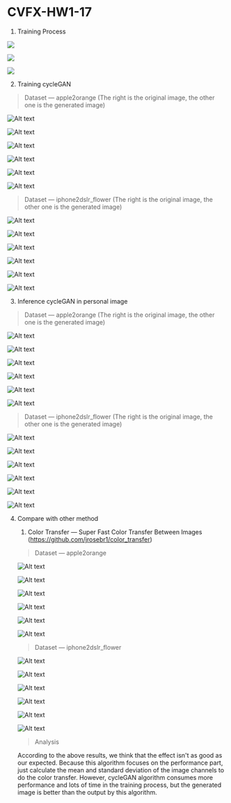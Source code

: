 # CVFX-HW1-17

1. Training Process 

![](./TrainingProcess/0001.png)

![](./TrainingProcess/0002.png)

![](./TrainingProcess/0003.png)

2. Training cycleGAN

> Dataset — apple2orange (The right is the original image, the other one is the generated image)

![Alt text](./apple2orange/official_A/0001.png "apple2orange")

![Alt text](./apple2orange/official_A/0003.png "apple2orange")

![Alt text](./apple2orange/official_A/0006.png "apple2orange")

![Alt text](./apple2orange/official_B/0001.png "orange2apple")

![Alt text](./apple2orange/official_B/0003.png "orange2apple")

![Alt text](./apple2orange/official_B/0006.png "orange2apple")

> Dataset — iphone2dslr_flower (The right is the original image, the other one is the generated image)

![Alt text](./iphone2dslr_flower/official_A/0012.png "iphone2dslr")

![Alt text](./iphone2dslr_flower/official_A/0013.png "iphone2dslr")

![Alt text](./iphone2dslr_flower/official_A/0014.png "iphone2dslr")

![Alt text](./iphone2dslr_flower/official_B/0012.png "dslr2iphone")

![Alt text](./iphone2dslr_flower/official_B/0013.png "dslr2iphone")

![Alt text](./iphone2dslr_flower/official_B/0014.png "dslr2iphone")

3. Inference cycleGAN in personal image

> Dataset — apple2orange (The right is the original image, the other one is the generated image)

![Alt text](./apple2orange/A/0001.png "apple2orange")

![Alt text](./apple2orange/A/0003.png "apple2orange")

![Alt text](./apple2orange/A/0006.png "apple2orange")

![Alt text](./apple2orange/B/0001.png "orange2apple")

![Alt text](./apple2orange/B/0003.png "orange2apple")

![Alt text](./apple2orange/B/0006.png "orange2apple")

> Dataset — iphone2dslr_flower (The right is the original image, the other one is the generated image)

![Alt text](./iphone2dslr_flower/A/0004.png "iphone2dslr")

![Alt text](./iphone2dslr_flower/A/0002.png "iphone2dslr")

![Alt text](./iphone2dslr_flower/A/0003.png "iphone2dslr")

![Alt text](./iphone2dslr_flower/B/0001.png "dslr2iphone")

![Alt text](./iphone2dslr_flower/B/0002.png "dslr2iphone")

![Alt text](./iphone2dslr_flower/B/0003.png "dslr2iphone")



4. Compare with other method
   1. Color Transfer — Super Fast Color Transfer Between Images (https://github.com/jrosebr1/color_transfer)

   > Dataset — apple2orange

   ![Alt text](./SuperFastColorTransfer/apple2orange1.PNG "apple2orange")

   ![Alt text](./SuperFastColorTransfer/apple2orange2.PNG "apple2orange")

   ![Alt text](./SuperFastColorTransfer/apple2orange3.PNG "apple2orange")

   ![Alt text](./SuperFastColorTransfer/orange2apple1.PNG "orange2apple")

   ![Alt text](./SuperFastColorTransfer/orange2apple2.PNG "orange2apple")

   ![Alt text](./SuperFastColorTransfer/orange2apple3.PNG "orange2apple")

   > Dataset — iphone2dslr_flower

   ![Alt text](./SuperFastColorTransfer/iphone2dslr1.PNG "iphone2dslr")

   ![Alt text](./SuperFastColorTransfer/iphone2dslr2.PNG "iphone2dslr")

   ![Alt text](./SuperFastColorTransfer/iphone2dslr3.PNG "iphone2dslr")

   ![Alt text](./SuperFastColorTransfer/dslr2iphone1.PNG "dslr2iphone")

   ![Alt text](./SuperFastColorTransfer/dslr2iphone2.PNG "dslr2iphone")

   ![Alt text](./SuperFastColorTransfer/dslr2iphone3.PNG "dslr2iphone")

   > Analysis

   According to the above results, we think that the effect isn't as good as our expected. Because this algorithm focuses on the performance part, just calculate the mean and standard deviation of the image channels to do the color transfer. However, cycleGAN algorithm consumes more performance and lots of time in the training process, but the generated image is better than the output by this algorithm. 
